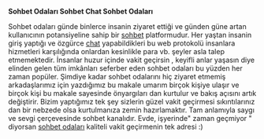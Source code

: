 <strong>Sohbet Odaları Sohbet Chat Sohbet Odaları</strong>

Sohbet odaları günde binlerce insanin ziyaret ettiği ve günden güne artan kullanıcının potansiyeline sahip bir [sohbet](http://www.sohbetodalari.life) platformudur. 
Her yaştan insanin giriş yaptığı ve özgürce [chat](http://www.sohbetodalari.life) yapabildikleri bu web protokolü insanlara hizmetleri karşılığında onlardan
kesinlikle para vb. şeyler asla talep etmemektedir. 
İnsanlar huzur içinde vakit geçirsin , keyifli anlar yaşasın diye elinden gelen tüm imkânları seferber eden sohbet odaları bu yüzden her 
zaman popüler.
 Şimdiye kadar sohbet odalarını hiç ziyaret etmemiş arkadaşlarımız için yazdığımız bu makale umarım birçok kişiye ulaşır 
 ve birçok kişi bu makale sayesinde önyargıları dan kurtulur ve bakış açısını artık değiştirir.
 Bizim yaptığımız tek şey sizlerin güzel vakit geçirmesi sıkıntılarınız dan bir nebzede olsa kurtulmanıza zemin hazırlamaktır.
 Tam anlamıyla saygı ve sevgi çerçevesinde sohbet kanalıdır. Evde, işyerinde" zaman geçmiyor " diyorsan [sohbet odaları](http://www.sohbetodalari.life) kaliteli vakit 
 geçirmenin tek adresi :)
